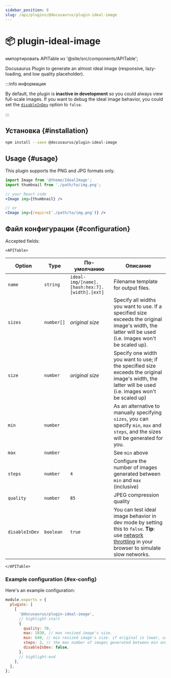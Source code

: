 ```yaml
---
sidebar_position: 8
slug: /api/plugins/@docusaurus/plugin-ideal-image
---
```


# 📦 plugin-ideal-image

импортировать APITable из '@site/src/components/APITable';

Docusaurus Plugin to generate an almost ideal image (responsive, lazy-loading, and low quality placeholder).

:::info информация

By default, the plugin is **inactive in development** so you could always view full-scale images. If you want to debug the ideal image behavior, you could set the [`disableInDev`](#disableInDev) option to `false`.

:::

## Установка {#installation}

```bash npm2yarn
npm install --save @docusaurus/plugin-ideal-image
```

## Usage {#usage}

This plugin supports the PNG and JPG formats only.

```jsx
import Image from '@theme/IdealImage';
import thumbnail from './path/to/img.png';

// your React code
<Image img={thumbnail} />

// or
<Image img={require('./path/to/img.png')} />
```

## Файл конфигурации {#configuration}

Accepted fields:

```mdx-code-block
<APITable>
```

| Option         | Type       | По-умолчанию                                  | Описание                                                                                                                                                                                                                               |
| -------------- | ---------- | --------------------------------------------- | -------------------------------------------------------------------------------------------------------------------------------------------------------------------------------------------------------------------------------------- |
| `name`         | `string`   | `ideal-img/[name].[hash:hex:7].[width].[ext]` | Filename template for output files.                                                                                                                                                                                                    |
| `sizes`        | `number[]` | _original size_                               | Specify all widths you want to use. If a specified size exceeds the original image's width, the latter will be used (i.e. images won't be scaled up).                                                                                  |
| `size`         | `number`   | _original size_                               | Specify one width you want to use; if the specified size exceeds the original image's width, the latter will be used (i.e. images won't be scaled up)                                                                                  |
| `min`          | `number`   |                                               | As an alternative to manually specifying `sizes`, you can specify `min`, `max` and `steps`, and the sizes will be generated for you.                                                                                                   |
| `max`          | `number`   |                                               | See `min` above                                                                                                                                                                                                                        |
| `steps`        | `number`   | `4`                                           | Configure the number of images generated between `min` and `max` (inclusive)                                                                                                                                                           |
| `quality`      | `number`   | `85`                                          | JPEG compression quality                                                                                                                                                                                                               |
| `disableInDev` | `boolean`  | `true`                                        | You can test ideal image behavior in dev mode by setting this to `false`. **Tip**: use [network throttling](https://www.browserstack.com/guide/how-to-perform-network-throttling-in-chrome) in your browser to simulate slow networks. |

```mdx-code-block
</APITable>
```

### Example configuration {#ex-config}

Here's an example configuration:

```js title="docusaurus.config.js"
module.exports = {
  plugins: [
    [
      '@docusaurus/plugin-ideal-image',
      // highlight-start
      {
        quality: 70,
        max: 1030, // max resized image's size.
        min: 640, // min resized image's size. if original is lower, use that size.
        steps: 2, // the max number of images generated between min and max (inclusive)
        disableInDev: false,
      },
      // highlight-end
    ],
  ],
};
```
